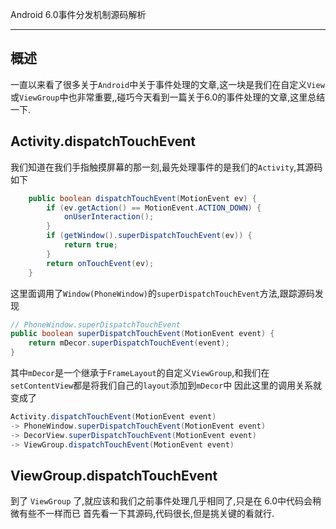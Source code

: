 Android 6.0事件分发机制源码解析

---

## 概述

一直以来看了很多关于`Android`中关于事件处理的文章,这一块是我们在自定义`View` 或`ViewGroup`中也非常重要,,碰巧今天看到一篇关于6.0的事件处理的文章,这里总结一下.

## Activity.dispatchTouchEvent

我们知道在我们手指触摸屏幕的那一刻,最先处理事件的是我们的`Activity`,其源码如下

```java
    public boolean dispatchTouchEvent(MotionEvent ev) {
        if (ev.getAction() == MotionEvent.ACTION_DOWN) {
            onUserInteraction();
        }
        if (getWindow().superDispatchTouchEvent(ev)) {
            return true;
        }
        return onTouchEvent(ev);
    }
```
这里面调用了`Window(PhoneWindow)`的`superDispatchTouchEvent`方法,跟踪源码发现

```java
// PhoneWindow.superDispatchTouchEvent
public boolean superDispatchTouchEvent(MotionEvent event) {  
    return mDecor.superDispatchTouchEvent(event);  
} 
```
其中`mDecor`是一个继承于`FrameLayout`的自定义`ViewGroup`,和我们在`setContentView`都是将我们自己的`layout`添加到`mDecor`中
因此这里的调用关系就变成了

```java
Activity.dispatchTouchEvent(MotionEvent event) 
-> PhoneWindow.superDispatchTouchEvent(MotionEvent event) 
-> DecorView.superDispatchTouchEvent(MotionEvent event) 
-> ViewGroup.dispatchTouchEvent(MotionEvent event)
```

## ViewGroup.dispatchTouchEvent

到了 `ViewGroup` 了,就应该和我们之前事件处理几乎相同了,只是在 6.0中代码会稍微有些不一样而已
首先看一下其源码,代码很长,但是挑关键的看就行.

```java


```